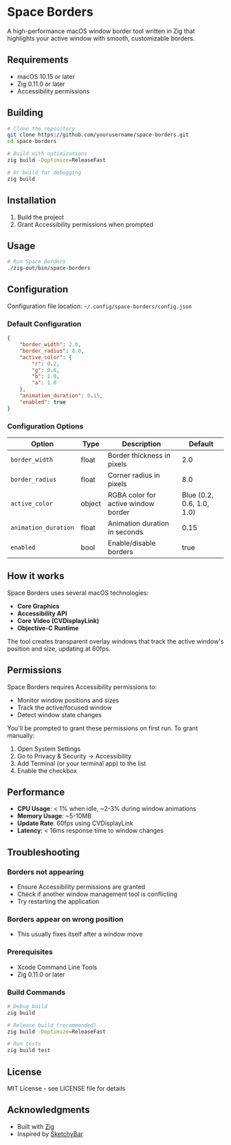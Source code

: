 # Space Borders

A high-performance macOS window border tool written in Zig that highlights your active window with smooth, customizable borders.

## Requirements

- macOS 10.15 or later
- Zig 0.11.0 or later
- Accessibility permissions

## Building

```bash
# Clone the repository
git clone https://github.com/yourusername/space-borders.git
cd space-borders

# Build with optimizations
zig build -Doptimize=ReleaseFast

# Or build for debugging
zig build
```

## Installation

1. Build the project
2. Grant Accessibility permissions when prompted

## Usage

```bash
# Run Space Borders
./zig-out/bin/space-borders
```

## Configuration

Configuration file location: `~/.config/space-borders/config.json`

### Default Configuration

```json
{
    "border_width": 2.0,
    "border_radius": 8.0,
    "active_color": {
        "r": 0.2,
        "g": 0.6,
        "b": 1.0,
        "a": 1.0
    },
    "animation_duration": 0.15,
    "enabled": true
}
```

### Configuration Options

| Option | Type | Description | Default |
|--------|------|-------------|---------|
| `border_width` | float | Border thickness in pixels | 2.0 |
| `border_radius` | float | Corner radius in pixels | 8.0 |
| `active_color` | object | RGBA color for active window border | Blue (0.2, 0.6, 1.0, 1.0) |
| `animation_duration` | float | Animation duration in seconds | 0.15 |
| `enabled` | bool | Enable/disable borders | true |

## How it works

Space Borders uses several macOS technologies:

- **Core Graphics**
- **Accessibility API**
- **Core Video (CVDisplayLink)**
- **Objective-C Runtime**

The tool creates transparent overlay windows that track the active window's position and size, updating at 60fps.

## Permissions
Space Borders requires Accessibility permissions to:
- Monitor window positions and sizes
- Track the active/focused window
- Detect window state changes

You'll be prompted to grant these permissions on first run. To grant manually:
1. Open System Settings
2. Go to Privacy & Security → Accessibility
3. Add Terminal (or your terminal app) to the list
4. Enable the checkbox

## Performance

- **CPU Usage**: < 1% when idle, ~2-3% during window animations
- **Memory Usage**: ~5-10MB
- **Update Rate**: 60fps using CVDisplayLink
- **Latency**: < 16ms response time to window changes

## Troubleshooting

### Borders not appearing
- Ensure Accessibility permissions are granted
- Check if another window management tool is conflicting
- Try restarting the application

### Borders appear on wrong position
- This usually fixes itself after a window move

### Prerequisites
- Xcode Command Line Tools
- Zig 0.11.0 or later

### Build Commands
```bash
# Debug build
zig build

# Release build (recommended)
zig build -Doptimize=ReleaseFast

# Run tests
zig build test
```

## License

MIT License - see LICENSE file for details

## Acknowledgments

- Built with [Zig](https://ziglang.org/)
- Inspired by [SketchyBar](https://github.com/FelixKratz/SketchyBar)
